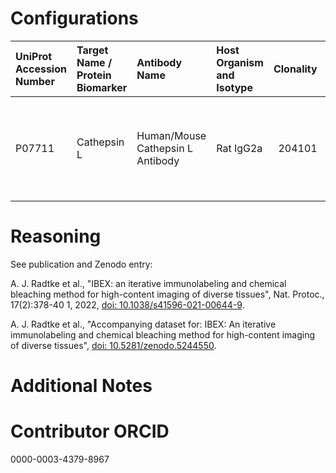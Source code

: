# Configurations

| UniProt Accession Number   | Target Name / Protein Biomarker   | Antibody Name                    | Host Organism and Isotype   |   Clonality | Vendor   | Catalog Number   | Conjugate    | RRID       | Application   | Method           | Tissue Preservation   | Tissue       | Detergent         | Antigen Retrieval Conditions   | Dye Inactivation Conditions                                            | Result   | Agree        | Disagree   |
|:---------------------------|:----------------------------------|:---------------------------------|:----------------------------|------------:|:---------|:-----------------|:-------------|:-----------|:--------------|:-----------------|:----------------------|:-------------|:------------------|:-------------------------------|:-----------------------------------------------------------------------|:---------|:-------------|:-----------|
| P07711                     | Cathepsin L                       | Human/Mouse Cathepsin L Antibody | Rat IgG2a                   |      204101 | R&D      | MAB-9521         | Unconjugated | AB_2087829 | IHC-P         | IBEX2D Automated | FFPE                  | Human kidney | 0.3% Triton-X-100 | AR6 for 40 minutes at 95C      | 0.5 mg/ml LiBH4 10 minutes continuous exchange with automated protocol | Success  | [+](#reason1) |            |

# Reasoning

<a name="reason1"></a>
See publication and Zenodo entry:

A. J. Radtke et al., "IBEX: an iterative immunolabeling and chemical bleaching
 method for high-content imaging of diverse tissues", Nat. Protoc., 17(2):378-40
1, 2022, [doi: 10.1038/s41596-021-00644-9](https://doi.org/10.1038/s41596-021-00644-9).

A. J. Radtke et al., "Accompanying dataset for: IBEX: An iterative immunolabeling and chemical 
bleaching method for high-content imaging of diverse tissues",
[doi: 10.5281/zenodo.5244550](https://doi.org/10.5281/zenodo.5244551).


# Additional Notes

# Contributor ORCID

0000-0003-4379-8967
